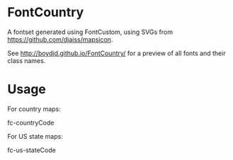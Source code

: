 FontCountry
===========

A fontset generated using FontCustom, using SVGs from https://github.com/djaiss/mapsicon.

See http://boydjd.github.io/FontCountry/ for a preview of all fonts and their class names.

Usage
=====

For country maps:

fc-countryCode

For US state maps:

fc-us-stateCode
